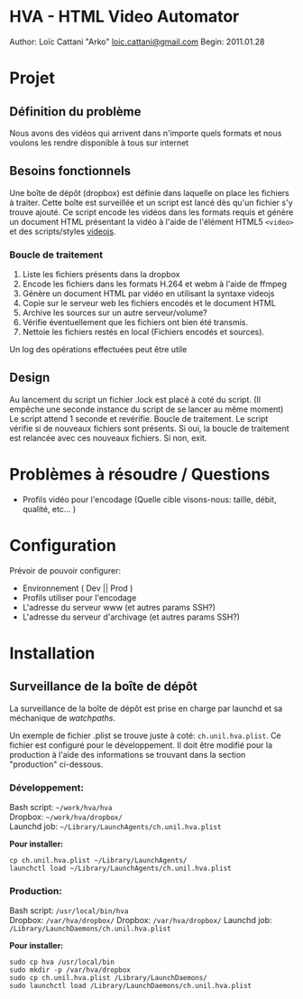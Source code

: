 # HVA - HTML Video Automator

Author: Loïc Cattani "Arko" <loic.cattani@gmail.com>
Begin:  2011.01.28

# Projet

## Définition du problème

Nous avons des vidéos qui arrivent dans n'importe quels formats et nous voulons les rendre disponible à tous sur internet

## Besoins fonctionnels

Une boîte de dépôt (dropbox) est définie dans laquelle on place les fichiers à traiter. Cette boîte est surveillée et un script est lancé dès qu'un fichier s'y trouve ajouté. Ce script encode les vidéos dans les formats requis et génère un document HTML présentant la vidéo à l'aide de l'élément HTML5 `<video>` et des scripts/styles [videojs](http://videojs.com/).

### Boucle de traitement

  1. Liste les fichiers présents dans la dropbox
  2. Encode les fichiers dans les formats H.264 et webm à l'aide de ffmpeg
  3. Génère un document HTML par vidéo en utilisant la syntaxe videojs
  4. Copie sur le serveur web les fichiers encodés et le document HTML
  5. Archive les sources sur un autre serveur/volume?
  6. Vérifie éventuellement que les fichiers ont bien été transmis.
  7. Nettoie les fichiers restés en local (Fichiers encodés et sources).

Un log des opérations effectuées peut être utile

## Design

Au lancement du script un fichier .lock est placé à coté du script. (Il empêche une seconde instance du script de se lancer au même moment)
Le script attend 1 seconde et revérifie.
Boucle de traitement.
Le script vérifie si de nouveaux fichiers sont présents. Si oui, la boucle de traitement est relancée avec ces nouveaux fichiers. Si non, exit.

# Problèmes à résoudre / Questions

  - Profils vidéo pour l'encodage (Quelle cible visons-nous: taille, débit, qualité, etc... )

# Configuration

Prévoir de pouvoir configurer:

  - Environnement ( Dev || Prod )
  - Profils utiliser pour l'encodage
  - L'adresse du serveur www (et autres params SSH?)
  - L'adresse du serveur d'archivage (et autres params SSH?)

# Installation

## Surveillance de la boîte de dépôt

La surveillance de la boîte de dépôt est prise en charge par launchd et sa méchanique de *watchpaths*.

Un exemple de fichier .plist se trouve juste à coté: `ch.unil.hva.plist`. Ce fichier est configuré pour le développement. Il doit être modifié pour la production à l'aide des informations se trouvant dans la section "production" ci-dessous.

### Développement:

Bash script: `~/work/hva/hva`  
Dropbox: `~/work/hva/dropbox/`  
Launchd job: `~/Library/LaunchAgents/ch.unil.hva.plist`  

**Pour installer:**

    cp ch.unil.hva.plist ~/Library/LaunchAgents/
    launchctl load ~/Library/LaunchAgents/ch.unil.hva.plist

### Production:

Bash script: `/usr/local/bin/hva`  
Dropbox: `/var/hva/dropbox/`
Dropbox: `/var/hva/dropbox/`
Launchd job: `/Library/LaunchDaemons/ch.unil.hva.plist`  

**Pour installer:**

    sudo cp hva /usr/local/bin
    sudo mkdir -p /var/hva/dropbox
    sudo cp ch.unil.hva.plist /Library/LaunchDaemons/
    sudo launchctl load /Library/LaunchDaemons/ch.unil.hva.plist


